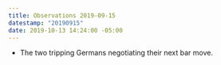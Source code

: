 ```yaml
---
title: Observations 2019-09-15
datestamp: "20190915"
date: 2019-10-13 14:24:00 -05:00
---
```


- The two tripping Germans negotiating their next bar move.

